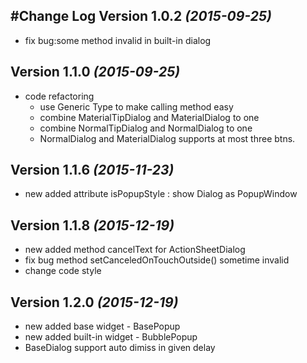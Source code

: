 #Change Log
Version 1.0.2 *(2015-09-25)*
----------------------------
* fix bug:some method invalid in built-in dialog

Version 1.1.0 *(2015-09-25)*
----------------------------
* code refactoring
    * use Generic Type to make calling method easy
    * combine MaterialTipDialog and MaterialDialog to one
    * combine NormalTipDialog and NormalDialog to one
    * NormalDialog and MaterialDialog supports at most three btns.

Version 1.1.6 *(2015-11-23)*
----------------------------
* new added attribute isPopupStyle : show Dialog as PopupWindow

Version 1.1.8 *(2015-12-19)*
----------------------------
* new added method cancelText for ActionSheetDialog
* fix bug method setCanceledOnTouchOutside() sometime invalid 
* change code style

Version 1.2.0 *(2015-12-19)*
----------------------------
* new added base widget - BasePopup
* new added built-in widget - BubblePopup
* BaseDialog support auto dimiss in given delay

